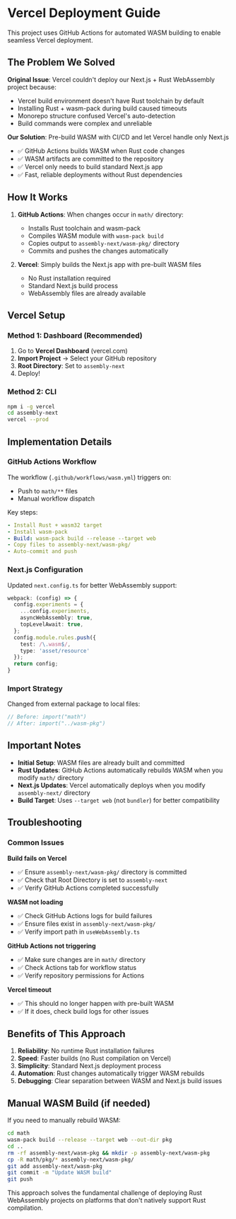 # Vercel Deployment Guide

This project uses GitHub Actions for automated WASM building to enable seamless Vercel deployment.

## The Problem We Solved

**Original Issue**: Vercel couldn't deploy our Next.js + Rust WebAssembly project because:
- Vercel build environment doesn't have Rust toolchain by default
- Installing Rust + wasm-pack during build caused timeouts
- Monorepo structure confused Vercel's auto-detection
- Build commands were complex and unreliable

**Our Solution**: Pre-build WASM with CI/CD and let Vercel handle only Next.js
- ✅ GitHub Actions builds WASM when Rust code changes
- ✅ WASM artifacts are committed to the repository
- ✅ Vercel only needs to build standard Next.js app
- ✅ Fast, reliable deployments without Rust dependencies

## How It Works

1. **GitHub Actions**: When changes occur in `math/` directory:
   - Installs Rust toolchain and wasm-pack
   - Compiles WASM module with `wasm-pack build`
   - Copies output to `assembly-next/wasm-pkg/` directory
   - Commits and pushes the changes automatically

2. **Vercel**: Simply builds the Next.js app with pre-built WASM files
   - No Rust installation required
   - Standard Next.js build process
   - WebAssembly files are already available

## Vercel Setup

### Method 1: Dashboard (Recommended)
1. Go to **Vercel Dashboard** (vercel.com)
2. **Import Project** → Select your GitHub repository
3. **Root Directory**: Set to `assembly-next`
4. Deploy!

### Method 2: CLI
```bash
npm i -g vercel
cd assembly-next
vercel --prod
```

## Implementation Details

### GitHub Actions Workflow
The workflow (`.github/workflows/wasm.yml`) triggers on:
- Push to `math/**` files
- Manual workflow dispatch

Key steps:
```yaml
- Install Rust + wasm32 target
- Install wasm-pack
- Build: wasm-pack build --release --target web
- Copy files to assembly-next/wasm-pkg/
- Auto-commit and push
```

### Next.js Configuration
Updated `next.config.ts` for better WebAssembly support:
```typescript
webpack: (config) => {
  config.experiments = {
    ...config.experiments,
    asyncWebAssembly: true,
    topLevelAwait: true,
  };
  config.module.rules.push({ 
    test: /\.wasm$/, 
    type: 'asset/resource' 
  });
  return config;
}
```

### Import Strategy
Changed from external package to local files:
```typescript
// Before: import("math")
// After: import("../wasm-pkg")
```

## Important Notes

- **Initial Setup**: WASM files are already built and committed
- **Rust Updates**: GitHub Actions automatically rebuilds WASM when you modify `math/` directory
- **Next.js Updates**: Vercel automatically deploys when you modify `assembly-next/` directory
- **Build Target**: Uses `--target web` (not `bundler`) for better compatibility

## Troubleshooting

### Common Issues

**Build fails on Vercel**
- ✅ Ensure `assembly-next/wasm-pkg/` directory is committed
- ✅ Check that Root Directory is set to `assembly-next`
- ✅ Verify GitHub Actions completed successfully

**WASM not loading**
- ✅ Check GitHub Actions logs for build failures
- ✅ Ensure files exist in `assembly-next/wasm-pkg/`
- ✅ Verify import path in `useWebAssembly.ts`

**GitHub Actions not triggering**
- ✅ Make sure changes are in `math/` directory
- ✅ Check Actions tab for workflow status
- ✅ Verify repository permissions for Actions

**Vercel timeout**
- ✅ This should no longer happen with pre-built WASM
- ✅ If it does, check build logs for other issues

## Benefits of This Approach

1. **Reliability**: No runtime Rust installation failures
2. **Speed**: Faster builds (no Rust compilation on Vercel)
3. **Simplicity**: Standard Next.js deployment process
4. **Automation**: Rust changes automatically trigger WASM rebuilds
5. **Debugging**: Clear separation between WASM and Next.js build issues

## Manual WASM Build (if needed)

If you need to manually rebuild WASM:
```bash
cd math
wasm-pack build --release --target web --out-dir pkg
cd ..
rm -rf assembly-next/wasm-pkg && mkdir -p assembly-next/wasm-pkg
cp -R math/pkg/* assembly-next/wasm-pkg/
git add assembly-next/wasm-pkg
git commit -m "Update WASM build"
git push
```

This approach solves the fundamental challenge of deploying Rust WebAssembly projects on platforms that don't natively support Rust compilation.
